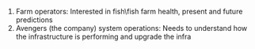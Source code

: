 1. Farm operators: Interested in fish\fish farm health, present and future predictions
2. Avengers (the company) system operations: Needs to understand how the infrastructure is performing and upgrade the infra 
